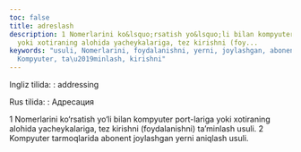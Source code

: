 ```yaml
---
toc: false
title: adreslash
description: 1 Nomerlarini ko&lsquo;rsatish yo&lsquo;li bilan kompyuter port-lariga
  yoki xotiraning alohida yacheykalariga, tez kirishni (foy...
keywords: "usuli, Nomerlarini, foydalanishni, yerni, joylashgan, abonent, tarmoqlarida,
  Kompyuter, ta\u2019minlash, kirishni"
---
```


Ingliz tilida:
:   addressing

Rus tilida:
:   Адресация

1 Nomerlarini ko‘rsatish yo‘li bilan kompyuter port-lariga yoki xotiraning alohida yacheykalariga, tez kirishni (foydalanishni) ta’minlash usuli. 2 Kompyuter tarmoqlarida abonent joylashgan yerni aniqlash usuli.